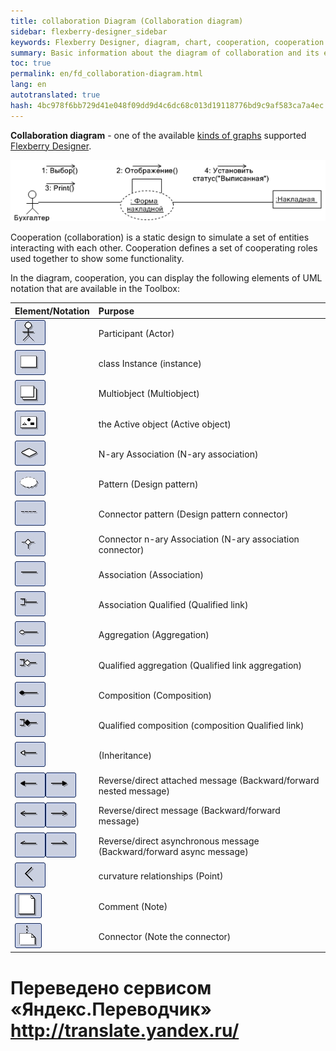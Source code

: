 ```yaml
--- 
title: collaboration Diagram (Collaboration diagram) 
sidebar: flexberry-designer_sidebar 
keywords: Flexberry Designer, diagram, chart, cooperation, cooperation 
summary: Basic information about the diagram of collaboration and its elements 
toc: true 
permalink: en/fd_collaboration-diagram.html 
lang: en 
autotranslated: true 
hash: 4bc978f6bb729d41e048f09dd9d4c6dc68c013d19118776bd9c9af583ca7a4ec 
--- 
```


**Collaboration diagram** - one of the available [kinds of graphs](fd_editing-diagram.html) supported [Flexberry Designer](fd_landing_page.html). 

![](/images/pages/products/flexberry-designer/diagram/collaboration-diagram.png) 

Cooperation (collaboration) is a static design to simulate a set of entities interacting with each other. Cooperation defines a set of cooperating roles used together to show some functionality. 

In the diagram, cooperation, you can display the following elements of UML notation that are available in the Toolbox: 

Element/Notation | Purpose 
:-----------------------------------------------------------------------|:----------------------------- 
![](/images/pages/products/flexberry-designer/diagram/actor.jpg) | Participant (Actor) 
![](/images/pages/products/flexberry-designer/diagram/instance.jpg) | class Instance (instance) 
![](/images/pages/products/flexberry-designer/diagram/multiobject.jpg) | Multiobject (Multiobject) 
![](/images/pages/products/flexberry-designer/diagram/activeobject.jpg) | the Active object (Active object) 
![](/images/pages/products/flexberry-designer/diagram/naryassoc.jpg) | N-ary Association (N-ary association) 
![](/images/pages/products/flexberry-designer/diagram/designpatt.jpg) | Pattern (Design pattern) 
![](/images/pages/products/flexberry-designer/diagram/designpattconn.jpg) | Connector pattern (Design pattern connector) 
![](/images/pages/products/flexberry-designer/diagram/naryconn.jpg) | Connector n-ary Association (N-ary association connector) 
![](/images/pages/products/flexberry-designer/diagram/assoc.jpg) | Association (Association) 
![](/images/pages/products/flexberry-designer/diagram/qlink.jpg) | Association Qualified (Qualified link) 
![](/images/pages/products/flexberry-designer/diagram/aggregation.jpg) | Aggregation (Aggregation) 
![](/images/pages/products/flexberry-designer/diagram/qaggregation.jpg) | Qualified aggregation (Qualified link aggregation) 
![](/images/pages/products/flexberry-designer/diagram/composition.jpg) | Composition (Composition) 
![](/images/pages/products/flexberry-designer/diagram/qcomposition.jpg) | Qualified composition (composition Qualified link) 
![](/images/pages/products/flexberry-designer/diagram/inheritance.jpg) | (Inheritance) 
![](/images/pages/products/flexberry-designer/diagram/bwdnestedmsg.jpg)![](/images/pages/products/flexberry-designer/diagram/fwdnestedmsg.jpg) | Reverse/direct attached message (Backward/forward nested message) 
![](/images/pages/products/flexberry-designer/diagram/bwdmessage.jpg)![](/images/pages/products/flexberry-designer/diagram/fwdmessage.jpg) | Reverse/direct message (Backward/forward message) 
![](/images/pages/products/flexberry-designer/diagram/bwdasyncmsg.jpg)![](/images/pages/products/flexberry-designer/diagram/fwdasyncmsg.jpg) | Reverse/direct asynchronous message (Backward/forward async message) 
![](/images/pages/products/flexberry-designer/diagram/corner.jpg) | curvature relationships (Point) 
![](/images/pages/products/flexberry-designer/diagram/note.jpg) | Comment (Note) 
![](/images/pages/products/flexberry-designer/diagram/noteconn.jpg) | Connector (Note the connector) 



 # Переведено сервисом «Яндекс.Переводчик» http://translate.yandex.ru/